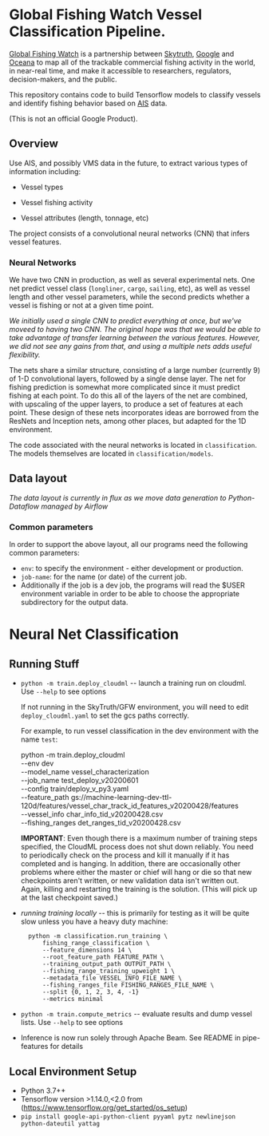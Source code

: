 # Global Fishing Watch Vessel Classification Pipeline.

[Global Fishing Watch](http://globalfishingwatch.org) is a partnership between [Skytruth](https://skytruth.org), [Google](https://environment.google/projects/fishing-watch/) and [Oceana](http://oceana.org) to map all of the trackable commercial fishing activity in the world, in near-real time, and make it accessible to researchers, regulators, decision-makers, and the public.

This repository contains code to build Tensorflow models to classify vessels and identify fishing behavior
based on [AIS](https://en.wikipedia.org/wiki/Automatic_identification_system) data.

(This is not an official Google Product).

## Overview

Use AIS, and possibly VMS data in the future, to extract various types of information including:
   
  - Vessel types

  - Vessel fishing activity

  - Vessel attributes (length, tonnage, etc)

The project consists of a convolutional neural networks (CNN) that infers vessel features.


### Neural Networks

We have two CNN in production, as well as several experimental nets. One net
predict vessel class (`longliner`, `cargo`, `sailing`, etc), as well as
vessel length and other vessel parameters, while the second predicts whether 
a vessel is fishing or not at a given time point.

*We initially used a single CNN to predict everything at once,
but we've moveed to having two CNN.  The original
hope was that we would be able to take advantage of transfer learning between
the various features. However, we did not see any gains from that, and using
a multiple nets adds useful flexibility.*

The nets share a similar structure, consisting of a large number (currently 9)
of 1-D convolutional layers, followed by a single dense layer. The net for 
fishing prediction is somewhat more complicated since it must predict fishing at
each point. To do this all of the layers of the net are combined, with upscaling
of the upper layers, to produce a set of features at each point. 
These design of these nets incorporates ideas are borrowed
from the ResNets and Inception nets, among other places, but adapted for the 1D environment.

The code associated with the neural networks is located in
`classification`. The models themselves are located
in `classification/models`. 

## Data layout

*The data layout is currently in flux as we move data generation to Python-Dataflow
managed by Airflow*

### Common parameters

In order to support the above layout, all our programs need the following common parameters:

* `env`: to specify the environment - either development or production.
* `job-name`: for the name (or date) of the current job.
* Additionally if the job is a dev job, the programs will read the $USER environment variable
  in order to be able to choose the appropriate subdirectory for the output data.


# Neural Net Classification

## Running Stuff

-  `python -m train.deploy_cloudml` -- launch a training run on cloudml. Use `--help` to see options

   If not running in the SkyTruth/GFW environment, you will need to edit `deploy_cloudml.yaml`
   to set the gcs paths correctly.

   For example, to run vessel classification in the dev environment with the name `test`:

      python -m train.deploy_cloudml \
              --env dev \
              --model_name vessel_characterization \
              --job_name test_deploy_v20200601 \
              --config train/deploy_v_py3.yaml \
              --feature_path gs://machine-learning-dev-ttl-120d/features/vessel_char_track_id_features_v20200428/features \
              --vessel_info char_info_tid_v20200428.csv \
              --fishing_ranges det_ranges_tid_v20200428.csv


   **IMPORTANT**: Even though there is a maximum number of training steps specified, the CloudML
   process does not shut down reliably.  You need to periodically check on the process and kill it
   manually if it has completed and is hanging. In addition, there are occasionally other problems
   where either the master or chief will hang or die so that new checkpoints aren't written, or
   new validation data isn't written out. Again, killing and restarting the training is the solution.
   (This will pick up at the last checkpoint saved.)

- *running training locally* -- this is primarily for testing as it will be quite slow unless you
  have a heavy duty machine:

        python -m classification.run_training \
            fishing_range_classification \
            --feature_dimensions 14 \
            --root_feature_path FEATURE_PATH \
            --training_output_path OUTPUT_PATH \
            --fishing_range_training_upweight 1 \
            --metadata_file VESSEL_INFO_FILE_NAME \
            --fishing_ranges_file FISHING_RANGES_FILE_NAME \
            --split {0, 1, 2, 3, 4, -1}
            --metrics minimal

- `python -m train.compute_metrics` -- evaluate results and dump vessel lists. Use `--help` to see options


* Inference is now run solely through Apache Beam. See README in pipe-features for details


## Local Environment Setup

* Python 3.7++
* Tensorflow version >1.14.0,<2.0 from (https://www.tensorflow.org/get_started/os_setup)
* `pip install google-api-python-client pyyaml pytz newlinejson python-dateutil yattag`







